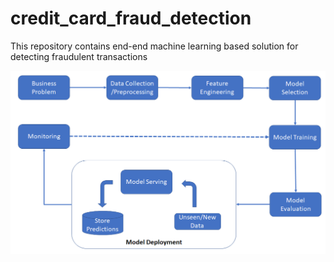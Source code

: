 # credit_card_fraud_detection
This repository contains end-end machine learning based solution for detecting fraudulent transactions


![Model](https://github.com/arsalhuda24/credit_card_fraud_detection/blob/master/machine_learning_project_lifecycle.png)
